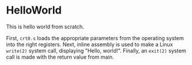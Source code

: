 # HelloWorld

This is hello world from scratch.

First, `crt0.s` loads the appropriate parameters from the operating system into the right registers. Next, inline assembly is used to make a Linux `write(2)` system call, displaying "Hello, world!". Finally, an `exit(2)` system call is made with the return value from main.
